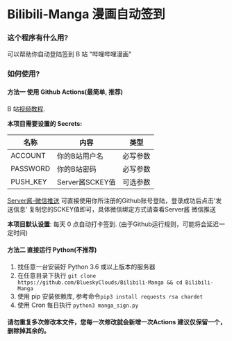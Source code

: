 # Bilibili-Manga  漫画自动签到

### 这个程序有什么用?

可以帮助你自动登陆签到 B 站 \"哔哩哔哩漫画\" 


### 如何使用?

#### 方法一 使用 Github Actions(最简单, 推荐)

 B 站[视频教程](https://www.bilibili.com/video/BV19p4y1Y7GN/).

**本项目需要设置的 Secrets:**

| 名称     | 内容           |   类型     |
| -------- | ------------- |  ------ |
| ACCOUNT  | 你的B站用户名   | 必写参数 |
| PASSWORD | 你的B站密码     | 必写参数 |
| PUSH_KEY | Server酱SCKEY值 | 可选参数 |

[Server酱-微信推送](https://sc.ftqq.com/) 可直接使用你所注册的Github账号登陆，登录成功后点击'发送信息' 复制您的SCKEY值即可，具体微信绑定方式请查看Server酱 微信推送

**本项目默认设置**: 每天 0 点自动打卡签到. (由于Github运行规则，可能将会延迟一定时间)

#### 方法二 直接运行 Python(不推荐)

1. 找任意一台安装好 Python 3.6 或以上版本的服务器
2. 在任意目录下执行 `git clone https://github.com/BlueskyClouds/Bilibili-Manga && cd Bilibili-Manga`
3. 使用 pip 安装依赖库, 参考命令`pip3 install requests rsa chardet`
4. 使用 Cron 每日执行 `python3 manga_sign.py`

#### 请勿重复多次修改本文件，您每一次修改就会新增一次Actions  建议仅保留一个，删除掉其余的。
